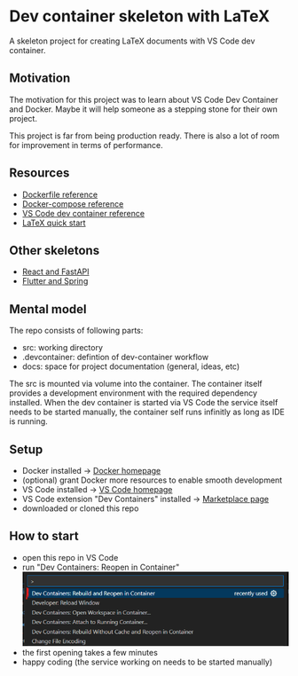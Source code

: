 # Dev container skeleton with LaTeX
A skeleton project for creating LaTeX documents with VS Code dev container. 

## Motivation
The motivation for this project was to learn about VS Code Dev Container and Docker. Maybe it will help someone as a stepping stone for their own project.

This project is far from being production ready. There is also a lot of room for improvement in terms of performance.

## Resources
- [Dockerfile reference](https://docs.docker.com/reference/dockerfile/)
- [Docker-compose reference](https://docs.docker.com/reference/compose-file/)
- [VS Code dev container reference](https://code.visualstudio.com/docs/devcontainers/containers)
- [LaTeX quick start](https://latex-tutorial.com/quick-start/)


## Other skeletons
- [React and FastAPI](https://github.com/maesi321/dev_container_skeleton_react_fastapi)
- [Flutter and Spring](https://github.com/maesi321/dev_container_skeleton_flutter_spring)

## Mental model
The repo consists of following parts:
- src: working directory
- .devcontainer: defintion of dev-container workflow
- docs: space for project documentation (general, ideas, etc)

The src is mounted via volume into the container. The container itself provides a development environment with the required dependency installed. 
When the dev container is started via VS Code the service itself needs to be started manually, the container self runs infinitly as long as IDE is running.

## Setup
- Docker installed -> [Docker homepage](https://www.docker.com/get-started/)
- (optional) grant Docker more resources to enable smooth development
- VS Code installed -> [VS Code homepage](https://code.visualstudio.com/)
- VS Code extension "Dev Containers" installed -> [Marketplace page](https://marketplace.visualstudio.com/items?itemName=ms-vscode-remote.remote-containers)
- downloaded or cloned this repo

## How to start
- open this repo in VS Code
- run "Dev Containers: Reopen in Container"
![alt text](/docs/assets/image.png)
- the first opening takes a few minutes
- happy coding (the service working on needs to be started manually)
